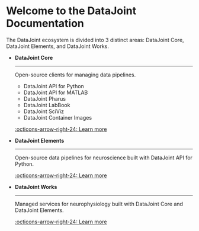 <!-- markdownlint-disable MD009 -->

# Welcome to the DataJoint Documentation

The DataJoint ecosystem is divided into 3 distinct areas: DataJoint Core, DataJoint
Elements, and DataJoint Works.

<div class="grid cards" markdown>

-   **DataJoint Core**

     ---

     Open-source clients for managing data pipelines.

     - DataJoint API for Python
     - DataJoint API for MATLAB
     - DataJoint Pharus
     - DataJoint LabBook
     - DataJoint SciViz
     - DataJoint Container Images

     [:octicons-arrow-right-24: Learn more](./core/)
    
-   **DataJoint Elements**

     ---

     Open-source data pipelines for neuroscience built with DataJoint API for Python.

     [:octicons-arrow-right-24: Learn more](./elements/)

-   **DataJoint Works**

     ---

     Managed services for neurophysiology built with DataJoint Core and DataJoint Elements.

     [:octicons-arrow-right-24: Learn more](./works/)

</div>
